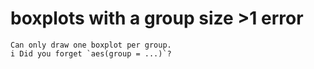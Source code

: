 # boxplots with a group size >1 error

    Can only draw one boxplot per group.
    i Did you forget `aes(group = ...)`?

